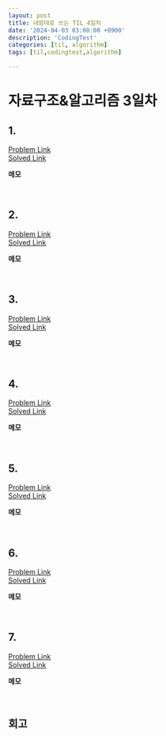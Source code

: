```yaml
---
layout: post
title: 내맘대로 쓰는 TIL 4일차
date: '2024-04-03 03:00:00 +0900'
description: 'CodingTest'
categories: [til, algorithm]
tags: [til,codingtest,algorithm]

---
```

# 자료구조&알고리즘 3일차

## 1. 
[Problem Link](https://www.acmicpc.net/problem/) <br>
[Solved Link](https://github.com/Ooyd/)

**메모**


<br>

## 2. 
[Problem Link](https://www.acmicpc.net/problem/) <br>
[Solved Link](https://github.com/Ooyd/)

**메모**


<br>

## 3. 
[Problem Link](https://www.acmicpc.net/problem/) <br>
[Solved Link](https://github.com/Ooyd/)

**메모**


<br>

## 4. 
[Problem Link](https://www.acmicpc.net/problem/) <br>
[Solved Link](https://github.com/Ooyd/)

**메모**


<br>

## 5. 

[Problem Link](https://www.acmicpc.net/problem/) <br>
[Solved Link](https://github.com/Ooyd/)

**메모**


<br>

## 6. 

[Problem Link](https://www.acmicpc.net/problem/) <br>
[Solved Link](https://github.com/Ooyd/)

**메모**


<br>

## 7. 

[Problem Link](https://www.acmicpc.net/problem/) <br>
[Solved Link](https://github.com/Ooyd/)

**메모**


<br>

## 회고

